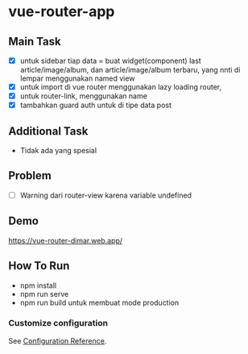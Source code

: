 # vue-router-app

## Main Task
- [x] untuk sidebar tiap data = buat widget(component) last article/image/album, dan article/image/album terbaru, yang nnti di lempar menggunakan named view
- [x] untuk import di vue router menggunakan lazy loading router,
- [x] untuk router-link, menggunakan name
- [x] tambahkan guard auth untuk di tipe data post

## Additional Task
- Tidak ada yang spesial

## Problem
- [ ] Warning dari router-view karena variable undefined

## Demo
https://vue-router-dimar.web.app/

## How To Run
- npm install
- npm run serve
- npm run build untuk membuat mode production


### Customize configuration
See [Configuration Reference](https://cli.vuejs.org/config/).
